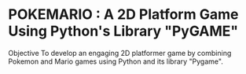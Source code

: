 # POKEMARIO : A 2D Platform Game Using Python's Library "PyGAME"

Objective
To develop an engaging 2D platformer game by combining Pokemon and Mario games using Python and its library "Pygame".

#
